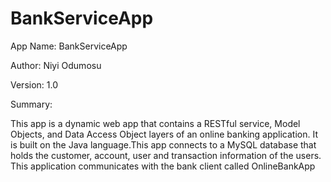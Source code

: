 # BankServiceApp

App Name: BankServiceApp

Author: Niyi Odumosu

Version: 1.0


Summary:

This app is a dynamic web app that contains a RESTful service, Model Objects, and Data Access Object layers of an online banking application. It is built on the Java language.This app connects to a MySQL database that holds the customer, account, user and transaction information of the users. This application communicates with the bank client called OnlineBankApp

